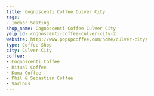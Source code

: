 ```yaml
---
title: Cognoscenti Coffee Culver City
tags:
- Indoor Seating
shop_name: Cognoscenti Coffee Culver City
yelp_id: cognoscenti-coffee-culver-city-2
website: http://www.popupcoffee.com/home/culver-city/
type: Coffee Shop
city: Culver City
coffee:
- Cognoscenti Coffee
- Ritual Coffee
- Kuma Coffee
- Phil & Sebastian Coffee
- Various
---
```

